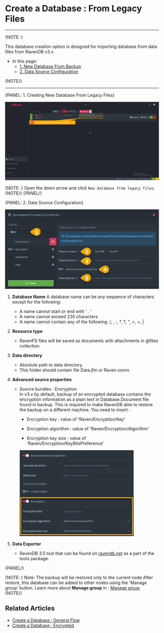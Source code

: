 ﻿# Create a Database : From Legacy Files
---

{NOTE: }

This database creation option is designed for importing database from data files from RavenDB v3.x.

* In this page:  
  * [1. New Database From Backup](../../../../studio/server/databases/create-new-database/from-legacy-files#1.-new-database)  
  * [2. Data Source Configuration](../../../../studio/server/databases/create-new-database/from-legacy-files#2.-source-configuration)  
 
 {NOTE/}

---

{PANEL: 1. Creating New Database From Legacy Files}

![Figure 1. Create New Database From Legacy Files](images/new-database-from-legacy-1.png "Create New Database From Legacy Files")

{NOTE: }
Open the down arrow and click `New database from legacy files`.
{NOTE/}
{PANEL/}

{PANEL: 2. Data Source Configuration}

![Figure 2. Create New Database From Legacy Files - Data Source Configuration](images/new-database-from-legacy-2.png "Data Source Configuration")

1. **Database Name**
    A database name can be any sequence of characters except for the following:  

    * A name cannot start or end with  ' . '  
    * A name cannot exceed 230 characters  
    * A name cannot contain any of the following:   /, \, :, *, ?, ", <, >, |  

2. **Resource type**
    * RavenFS files will be saved as documents with attachments in @files collection.

3. **Data directory**
    * Absolute path to data directory. 
    * This folder should contain file Data.jfm or Raven.voron.

4. **Advanced source properties**
    
    * Source bundles : Encryption   
        In v3.x by default, backup of an encrypted database contains the encryption information as a plain text in Database.Document file found in backup. 
        This is required to make RavenDB able to restore the backup on a different machine.
        You need to insert :

        * Encryption key : value of 'Raven/Encryption/Key'
            
        * Encryption algorithm : value of 'Raven/Encryption/Algorithm'

        * Encryption key size : value of 'Raven/Encryption/KeyBitsPreference'   
           
        ![Figure 3. Create New Database From Legacy Files - Encryption](images/new-database-from-legacy-3.png "Encryption")

5. **Data Exporter**
    * RavenDB 3.5 tool that can be found on [ravendb.net](http://ravendb.net/download) as a part of the tools package.
    
{PANEL/}



{NOTE: }
 Note: The backup will be restored only to the current node After restore, this database can be added to other nodes using the 'Manage group' button.
 Learn more about **Manage group** in : [Manage group](../../../database/settings/manage-database-group)  
{NOTE/}

## Related Articles

- [Create a Database : General Flow](general-flow)
- [Create a Database : Encrypted](encrypted)


